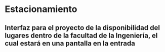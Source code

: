 # Estacionamiento

## Interfaz para el proyecto de la disponibilidad del lugares dentro de la facultad de la Ingeniería, el cual estará en una pantalla en la entrada
